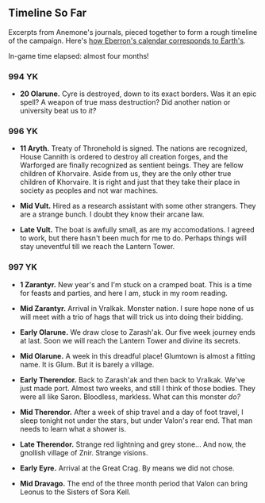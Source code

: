 ## Timeline So Far

Excerpts from Anemone's journals, pieced together to form a rough timeline of the campaign. Here's [how Eberron's calendar corresponds to Earth's](https://sagas-of-eberron.obsidianportal.com/wikis/eberron-calendar).

In-game time elapsed: almost four months!

### 994 YK

- **20 Olarune.** Cyre is destroyed, down to its exact borders. Was it an epic spell? A weapon of true mass destruction? Did another nation or university beat us to _it?_

### 996 YK
- **11 Aryth.** Treaty of Thronehold is signed. The nations are recognized, House Cannith is ordered to destroy all creation forges, and the Warforged are finally recognized as sentient beings. They are fellow children of Khorvaire. Aside from us, they are the only other true children of Khorvaire. It is right and just that they take their place in society as peoples and not war machines.

- **Mid Vult.** Hired as a research assistant with some other strangers. They are a strange bunch. I doubt they know their arcane law.
- **Late Vult.** The boat is awfully small, as are my accomodations. I agreed to work, but there hasn't been much for me to do. Perhaps things will stay uneventful till we reach the Lantern Tower.

### 997 YK

- **1 Zarantyr.** New year's and I'm stuck on a cramped boat. This is a time for feasts and parties, and here I am, stuck in my room reading.
- **Mid Zarantyr.** Arrival in Vralkak. Monster nation. I sure hope none of us will meet with a trio of hags that will trick us into doing their bidding.

- **Early Olarune.** We draw close to Zarash'ak. Our five week journey ends at last. Soon we will reach the Lantern Tower and divine its secrets.
- **Mid Olarune.** A week in this dreadful place! Glumtown is almost a fitting name. It is Glum. But it is barely a village.

- **Early Therendor.** Back to Zarash'ak and then back to Vralkak. We've just made port. Almost two weeks, and still I think of those bodies. They were all like Saron. Bloodless, markless. What can this monster _do?_
- **Mid Therendor.** After a week of ship travel and a day of foot travel, I sleep tonight not under the stars, but under Valon's rear end. That man needs to learn what a shower is.
- **Late Therendor.** Strange red lightning and grey stone... And now, the gnollish village of Znir. Strange visions.

- **Early Eyre.** Arrival at the Great Crag. By means we did not chose.

- **Mid Dravago.** The end of the three month period that Valon can bring Leonus to the Sisters of Sora Kell.
